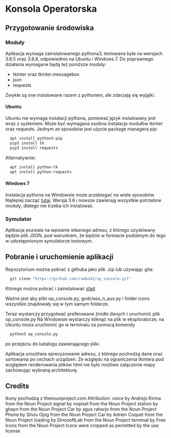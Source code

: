 # Konsola Operatorska

## Przygotowanie środowiska
### Moduły
Aplikacja wymaga zainstalowanego pythona3, testowana była na wersjach 3.8.5 oraz 3.8.8, odpowiednio na Ubuntu i Windows 7.
Do poprawnego działania wymagane będą też poniższe moduły:
- tkinter oraz tkinter.messagebox
- json
- requests

Zwykle są one instalowane razem z pythonem, ale zdarzają się wyjątki.
#### Ubuntu
Ubuntu nie wymaga instalacji pythona, ponieważ język instalowany jest wraz z systemem.
Może być wymagana osobna instalacja modułów tkinter oraz requests. Jednym ze sposobów jest użycie package managera pip:
```bash
  apt install python3-pip
  pip3 install tk
  pip3 install requests
```
Alternatywnie:
```bash
  apt install python-tk
  apt install python-requests
```
#### Windows 7
Instalacja pythona na Windowsie może przebiegać na wiele sposobów. Najlepiej zacząć [tutaj](https://www.python.org/downloads/ "Download Python").
Wersja 3.6 i nowsze zawierają wszystkie potrzebne moduły, dlatego nie trzeba ich instalować.

### Symulator
Aplikacja pozwala na wpisanie własnego adresu, z którego uzyskiwany będzie plik JSON, pod warunkiem, że będzie w formacie podobnym do tego w udostępnionym symulatorze testowym.

## Pobranie i uruchomienie aplikacji
Repozytorium można pobrać z githuba jako plik .zip lub używając gita:
```bash
  git clone "https://github.com/rambo42/op_console.git"
```
Którego można pobrać i zainstalować [stąd](https://git-scm.com/book/en/v2/Getting-Started-Installing-Git)

Ważne jest aby pliki op_console.py, godclass_n_aux.py i folder icons wszystkie znajdowały się w tym samym folderze.

Teraz wystarczy przygotwać preferowane źródło danych i uruchomić plik op_console.py
Na Windowsie wystarczy kliknąć na plik w eksploratorze, na Ubuntu moża uruchomić go w terminalu za pomocą komendy
```bash
  python3 op_console.py
```
po przejściu do katalogu zawierającego pliki.

Aplikacja umożliwia sprecyzowanie adresu, z którego pochodzą dane oraz sortowania po cechach urządzeń.
Ze względu na ograniczenia tkintera pod względem renderowania plików html nie było możliwe załączenie mapy zachowując wybraną architekturę.

## Credits
Ikony pochodzą z thenounproject.com
Attribution:
voice by Andrejs Kirma from the Noun Project
signal by nopixel from the Noun Project
station by ghayn from the Noun Project
Car by agus raharjo from the Noun Project
Phone by Silviu Ojog from the Noun Project
Car by Adrien Coquet from the Noun Project
loading by DinosoftLab from the Noun Project
terminal by Free Icons from the Noun Project
Icons were cropped as permitted by the use license
